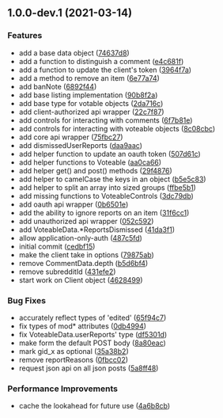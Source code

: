 ## 1.0.0-dev.1 (2021-03-14)


### Features

* add a base data object ([74637d8](https://github.com/thislooksfun/snoots/commit/74637d84b6282e1fa06cb49356c451149953466e))
* add a function to distinguish a comment ([e4c681f](https://github.com/thislooksfun/snoots/commit/e4c681f82966185241e7d88c397d4b616ca1a397))
* add a function to update the client's token ([3964f7a](https://github.com/thislooksfun/snoots/commit/3964f7a6c1419e2d49a1fe878e2b4eedec096d82))
* add a method to remove an item ([6e77a74](https://github.com/thislooksfun/snoots/commit/6e77a74344a350a1ffcadb58ad091d64ca4e329f))
* add banNote ([6892f44](https://github.com/thislooksfun/snoots/commit/6892f44a4c5f05a877e03c1ca64b291707a8c7b8))
* add base listing implementation ([90b8f2a](https://github.com/thislooksfun/snoots/commit/90b8f2a7ad70780b4474b155aa9b2857b35409db))
* add base type for votable objects ([2da716c](https://github.com/thislooksfun/snoots/commit/2da716c116740e2b061c6857ffebcddfc0a3d39a))
* add client-authorized api wrapper ([22c7f87](https://github.com/thislooksfun/snoots/commit/22c7f874db3c3567b8a6701836f762ad044eb32e))
* add controls for interacting with comments ([6f7b81e](https://github.com/thislooksfun/snoots/commit/6f7b81e7d3dbacb20dd22c30549af8bbce88123a))
* add controls for interacting with voteable objects ([8c08cbc](https://github.com/thislooksfun/snoots/commit/8c08cbc1556ee70e1461666948e2938c93c6d8c1))
* add core api wrapper ([75fbc27](https://github.com/thislooksfun/snoots/commit/75fbc273e78f4a6f645d92d8ac2490f58949f22e))
* add dismissedUserReports ([daa9aac](https://github.com/thislooksfun/snoots/commit/daa9aaceef681500706315ece6ec94ab874448df))
* add helper function to update an oauth token ([507d61c](https://github.com/thislooksfun/snoots/commit/507d61c9735765ff8618baa465615b30d43acff4))
* add helper functions to Voteable ([aa0ca66](https://github.com/thislooksfun/snoots/commit/aa0ca66b85e417f1f55eb20d936e112cd77010e9))
* add helper get() and post() methods ([29f4876](https://github.com/thislooksfun/snoots/commit/29f48765a5178e98c41e21cd12ecad882235cf5a))
* add helper to camelCase the keys in an object ([b5e5c83](https://github.com/thislooksfun/snoots/commit/b5e5c83e12a42dd67dbad61fbf4e6eee082b56b7))
* add helper to split an array into sized groups ([ffbe5b1](https://github.com/thislooksfun/snoots/commit/ffbe5b1a955d93ac9df63693d4eb2ed89affd296))
* add missing functions to VoteableControls ([3dc79db](https://github.com/thislooksfun/snoots/commit/3dc79dba3a39b8d5007f1a855c151cc747ab60f2))
* add oauth api wrapper ([0b6501e](https://github.com/thislooksfun/snoots/commit/0b6501e7e8f7992f2d97ec5e50f00e59d135496d))
* add the ability to ignore reports on an item ([31f6cc1](https://github.com/thislooksfun/snoots/commit/31f6cc1a21e289dc818ae7b8cb6c70bb63c2403c))
* add unauthorized api wrapper ([052c592](https://github.com/thislooksfun/snoots/commit/052c5926d82ee031faf04558c6341346ed4c1cd9))
* add VoteableData.*ReportsDismissed ([41da3f1](https://github.com/thislooksfun/snoots/commit/41da3f1ca85fcb796e9a54187e2682705440500e))
* allow application-only-auth ([487c5fd](https://github.com/thislooksfun/snoots/commit/487c5fdb55af3bdffabce13bbeb4d549374aed89))
* initial commit ([cedbf15](https://github.com/thislooksfun/snoots/commit/cedbf1565672353a10713fa0d76c35953bc26ed9))
* make the client take in options ([79875ab](https://github.com/thislooksfun/snoots/commit/79875ab2633fc9b1c1eea00964a9cf0c50141cff))
* remove CommentData.depth ([b5d6bf4](https://github.com/thislooksfun/snoots/commit/b5d6bf47e34bf4078b6dfaba3f0f2023729730fd))
* remove subredditId ([431efe2](https://github.com/thislooksfun/snoots/commit/431efe2fb35cbad8b9b4d72ab8f4c73e4ded9abe))
* start work on Client object ([4628499](https://github.com/thislooksfun/snoots/commit/4628499799f28c5207e6159999accecfc34dbe58))


### Bug Fixes

* accurately reflect types of 'edited' ([65f94c7](https://github.com/thislooksfun/snoots/commit/65f94c76e1959667b7e866d18e02145770e2d7cc))
* fix types of mod* attributes ([0db4994](https://github.com/thislooksfun/snoots/commit/0db49946e2794b10d7d7d6041344f54dc7ead054))
* fix VoteableData.userReports' type ([df5301d](https://github.com/thislooksfun/snoots/commit/df5301d4ee8e9a8e87afdd2325819e309070d4d0))
* make form the default POST body ([8a80eac](https://github.com/thislooksfun/snoots/commit/8a80eac9bc5cb8f7bbd1474352e5f3167dd3f679))
* mark gid_x as optional ([35a38b2](https://github.com/thislooksfun/snoots/commit/35a38b2443053068c7cfc7ad90409eea60c5e67e))
* remove reportReasons ([0fbcc02](https://github.com/thislooksfun/snoots/commit/0fbcc028bc290518f5010362e156df57d4ba55f2))
* request json api on all json posts ([5a8ff48](https://github.com/thislooksfun/snoots/commit/5a8ff48712ff79474c5722121b82bf992d284bde))


### Performance Improvements

* cache the lookahead for future use ([4a6b8cb](https://github.com/thislooksfun/snoots/commit/4a6b8cbb5b6b0cf58e83a8efea214fa852ff22fe))
